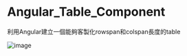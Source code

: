 # Angular_Table_Component

利用Angular建立一個能夠客製化rowspan和colspan長度的table

![image](https://user-images.githubusercontent.com/73115224/156519947-163bbbe6-be7c-4d80-a357-67d958c7ddd2.png)
